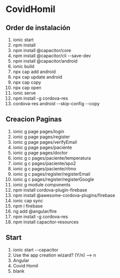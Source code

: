 # CovidHomil

## Order de instalación

1. ionic start
2. npm install
3. npm install @capacitor/core
4. npm install @capacitor/cli --save-dev
5. npm install @capacitor/android
6. ionic build
7. npx cap add android
8. npx cap update android
9. npx cap copy
10. npx cap open
11. ionic serve
12. npm install -g cordova-res
13. cordova-res android --skip-config --copy

## Creacion Paginas

1. ionic g page pages/login
2. ionic g page pages/register
3. ionic g page pages/verifyEmail
4. ionic g page pages/paciente
5. ionic g page pages/doctor
6. ionic g c pages/paciente/temperatura
7. ionic g c pages/paciente/spo2
8. ionic g c pages/paciente/ritmo
9. ionic g c pages/register/registerEmail
10. ionic g c pages/register/registerGoogle
11. ionic g module components
12. npm install cordova-plugin-firebase
13. npm install @awesome-cordova-plugins/firebase
14. ionic cap sync
15. npm i firebase
16. ng add @angular/fire
17. npm install -g cordova-res
18. npm install capacitor-resources

## Start

1. ionic start --capacitor
2. Use the app creation wizard? (Y/n) --> n
3. Angular
4. Covid Homil
5. blank
